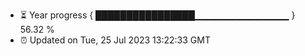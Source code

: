 - ⏳ Year progress { ████████████████▁▁▁▁▁▁▁▁▁▁▁▁▁▁ } 56.32 %
- ⏰ Updated on Tue, 25 Jul 2023 13:22:33 GMT

